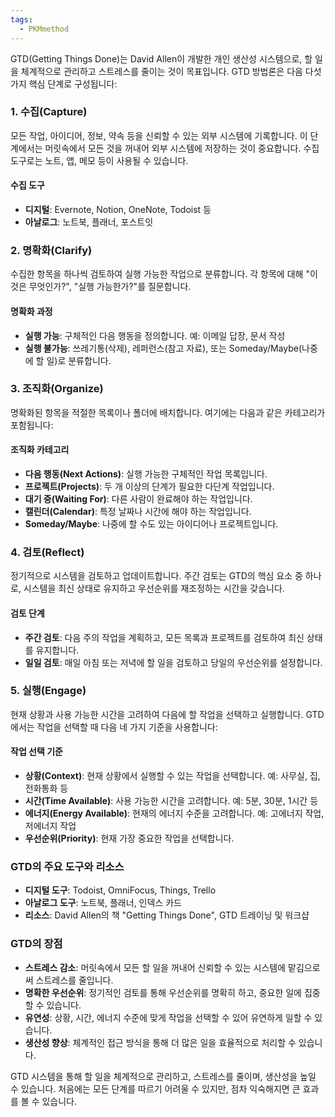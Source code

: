 ```yaml
---
tags:
  - PKMmethod
---
```

GTD(Getting Things Done)는 David Allen이 개발한 개인 생산성 시스템으로, 할 일을 체계적으로 관리하고 스트레스를 줄이는 것이 목표입니다. GTD 방법론은 다음 다섯 가지 핵심 단계로 구성됩니다:

### 1. 수집(Capture)
모든 작업, 아이디어, 정보, 약속 등을 신뢰할 수 있는 외부 시스템에 기록합니다. 이 단계에서는 머릿속에서 모든 것을 꺼내어 외부 시스템에 저장하는 것이 중요합니다. 수집 도구로는 노트, 앱, 메모 등이 사용될 수 있습니다.

#### **수집 도구**
- **디지털**: Evernote, Notion, OneNote, Todoist 등
- **아날로그**: 노트북, 플래너, 포스트잇

### 2. 명확화(Clarify)
수집한 항목을 하나씩 검토하여 실행 가능한 작업으로 분류합니다. 각 항목에 대해 "이것은 무엇인가?", "실행 가능한가?"를 질문합니다.

#### **명확화 과정**
- **실행 가능**: 구체적인 다음 행동을 정의합니다. 예: 이메일 답장, 문서 작성
- **실행 불가능**: 쓰레기통(삭제), 레퍼런스(참고 자료), 또는 Someday/Maybe(나중에 할 일)로 분류합니다.

### 3. 조직화(Organize)
명확화된 항목을 적절한 목록이나 폴더에 배치합니다. 여기에는 다음과 같은 카테고리가 포함됩니다:

#### **조직화 카테고리**
- **다음 행동(Next Actions)**: 실행 가능한 구체적인 작업 목록입니다.
- **프로젝트(Projects)**: 두 개 이상의 단계가 필요한 다단계 작업입니다.
- **대기 중(Waiting For)**: 다른 사람이 완료해야 하는 작업입니다.
- **캘린더(Calendar)**: 특정 날짜나 시간에 해야 하는 작업입니다.
- **Someday/Maybe**: 나중에 할 수도 있는 아이디어나 프로젝트입니다.

### 4. 검토(Reflect)
정기적으로 시스템을 검토하고 업데이트합니다. 주간 검토는 GTD의 핵심 요소 중 하나로, 시스템을 최신 상태로 유지하고 우선순위를 재조정하는 시간을 갖습니다.

#### **검토 단계**
- **주간 검토**: 다음 주의 작업을 계획하고, 모든 목록과 프로젝트를 검토하여 최신 상태를 유지합니다.
- **일일 검토**: 매일 아침 또는 저녁에 할 일을 검토하고 당일의 우선순위를 설정합니다.

### 5. 실행(Engage)
현재 상황과 사용 가능한 시간을 고려하여 다음에 할 작업을 선택하고 실행합니다. GTD에서는 작업을 선택할 때 다음 네 가지 기준을 사용합니다:

#### **작업 선택 기준**
- **상황(Context)**: 현재 상황에서 실행할 수 있는 작업을 선택합니다. 예: 사무실, 집, 전화통화 등
- **시간(Time Available)**: 사용 가능한 시간을 고려합니다. 예: 5분, 30분, 1시간 등
- **에너지(Energy Available)**: 현재의 에너지 수준을 고려합니다. 예: 고에너지 작업, 저에너지 작업
- **우선순위(Priority)**: 현재 가장 중요한 작업을 선택합니다.

### GTD의 주요 도구와 리소스
- **디지털 도구**: Todoist, OmniFocus, Things, Trello
- **아날로그 도구**: 노트북, 플래너, 인덱스 카드
- **리소스**: David Allen의 책 "Getting Things Done", GTD 트레이닝 및 워크샵

### GTD의 장점
- **스트레스 감소**: 머릿속에서 모든 할 일을 꺼내어 신뢰할 수 있는 시스템에 맡김으로써 스트레스를 줄입니다.
- **명확한 우선순위**: 정기적인 검토를 통해 우선순위를 명확히 하고, 중요한 일에 집중할 수 있습니다.
- **유연성**: 상황, 시간, 에너지 수준에 맞게 작업을 선택할 수 있어 유연하게 일할 수 있습니다.
- **생산성 향상**: 체계적인 접근 방식을 통해 더 많은 일을 효율적으로 처리할 수 있습니다.

GTD 시스템을 통해 할 일을 체계적으로 관리하고, 스트레스를 줄이며, 생산성을 높일 수 있습니다. 처음에는 모든 단계를 따르기 어려울 수 있지만, 점차 익숙해지면 큰 효과를 볼 수 있습니다.